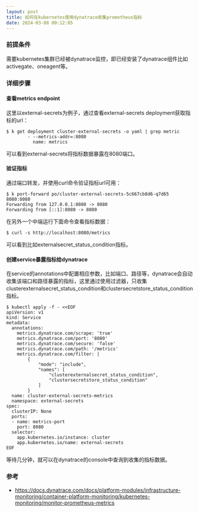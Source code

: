 ```yaml
---
layout: post
title: 如何在kubernetes使用dynatrace收集prometheus指标
date: 2024-03-08 00:12:05
---
```


### 前提条件

需要kubernetes集群已经被dynatrace监控，即已经安装了dynatrace组件比如activegate、oneagent等。

### 详细步骤

#### 查看metrics endpoint

这里以external-secrets为例子，通过查看external-secrets deployment获取指标的url：

```
$ k get deployment cluster-external-secrets -o yaml | grep metric
        - --metrics-addr=:8080
          name: metrics
```

可以看到external-secrets将指标数据暴露在8080端口。

#### 验证指标

通过端口转发，并使用curl命令验证指标url可用：

```
$ k port-forward po/cluster-external-secrets-5c667cb8d6-q7d65 8080:8080
Forwarding from 127.0.0.1:8080 -> 8080
Forwarding from [::1]:8080 -> 8080
```

在另外一个中端运行下面命令查看指标数据：

```
$ curl -s http://localhost:8080/metrics
```

可以看到比如externalsecret_status_condition指标。

#### 创建service暴露指标给dynatrace

在service的annotations中配置相应参数，比如端口、路径等，dynatrace会自动收集该端口和路径暴露的指标，这里通过使用过滤器，只收集clusterexternalsecret_status_condition和clustersecretstore_status_condition指标。

```
$ kubectl apply -f - <<EOF
apiVersion: v1
kind: Service
metadata:
  annotations:
    metrics.dynatrace.com/scrape: 'true'
    metrics.dynatrace.com/port: '8080'
    metrics.dynatrace.com/secure: 'false'
    metrics.dynatrace.com/path: '/metrics'
    metrics.dynatrace.com/filter: |
        {
            "mode": "include",
            "names": [
                "clusterexternalsecret_status_condition",
                "clustersecretstore_status_condition"
            ]
        }
  name: cluster-external-secrets-metrics
  namespace: external-secrets
spec:
  clusterIP: None
  ports:
  - name: metrics-port
    port: 8080
  selector:
    app.kubernetes.io/instance: cluster
    app.kubernetes.io/name: external-secrets
EOF
```

等待几分钟，就可以在dynatrace的console中查询到收集的指标数据。

### 参考

- https://docs.dynatrace.com/docs/platform-modules/infrastructure-monitoring/container-platform-monitoring/kubernetes-monitoring/monitor-prometheus-metrics
